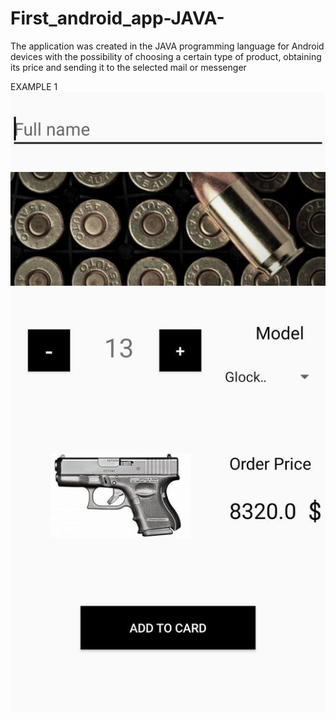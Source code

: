 # First_android_app-JAVA-
The application was created in the JAVA programming language for Android devices with the possibility of choosing a certain type of product, obtaining its price and sending it to the selected mail or messenger

EXAMPLE 1
![Example 1](https://github.com/Die-Hardman/First_android_app-JAVA-/blob/master/photo_2023-09-18_13-21-11%20(3).jpg)
